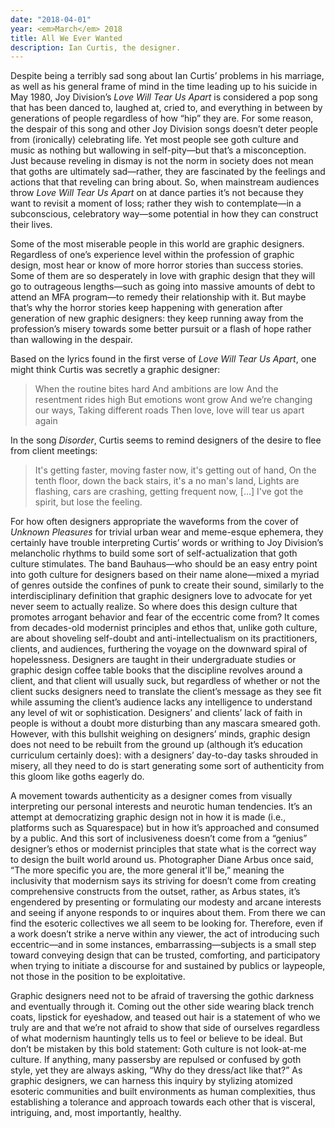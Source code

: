 ```yaml
---
date: "2018-04-01"
year: <em>March</em> 2018
title: All We Ever Wanted
description: Ian Curtis, the designer.
---
```


Despite being a terribly sad song about Ian Curtis’ problems in his marriage, as well as his general frame of mind in the time leading up to his suicide in May 1980, Joy Division’s *Love Will Tear Us Apart* is considered a pop song that has been danced to, laughed at, cried to, and everything in between by generations of people regardless of how “hip” they are. For some reason, the despair of this song and other Joy Division songs doesn’t deter people from (ironically) celebrating life. Yet most people see goth culture and music as nothing but wallowing in self-pity—but that’s a misconception. Just because reveling in dismay is not the norm in society does not mean that goths are ultimately sad—rather, they are fascinated by the feelings and actions that that reveling can bring about. So, when mainstream audiences throw *Love Will Tear Us Apart* on at dance parties it’s not because they want to revisit a moment of loss; rather they wish to contemplate—in a subconscious, celebratory way—some potential in how they can construct their lives. 

Some of the most miserable people in this world are graphic designers. Regardless of one’s experience level within the profession of graphic design, most hear or know of more horror stories than success stories. Some of them are so desperately in love with graphic design that they will go to outrageous lengths—such as going into massive amounts of debt to attend an MFA program—to remedy their relationship with it. But maybe that’s why the horror stories keep happening with generation after generation of new graphic designers: they keep running away from the profession’s misery towards some better pursuit or a flash of hope rather than wallowing in the despair. 

Based on the lyrics found in the first verse of *Love Will Tear Us Apart*, one might think Curtis was secretly a graphic designer:
> When the routine bites hard
And ambitions are low
And the resentment rides high
But emotions wont grow
And we’re changing our ways,
Taking different roads
Then love, love will tear us apart again

In the song *Disorder*, Curtis seems to remind designers of the desire to flee from client meetings:
> It's getting faster, moving faster now, it's getting out of hand,
On the tenth floor, down the back stairs, it's a no man's land,
Lights are flashing, cars are crashing, getting frequent now,
[…] I've got the spirit, but lose the feeling.

For how often designers appropriate the waveforms from the cover of *Unknown Pleasures* for trivial urban wear and meme-esque ephemera, they certainly have trouble interpreting Curtis’ words or writhing to Joy Division’s melancholic rhythms to build some sort of self-actualization that goth culture stimulates. The band Bauhaus—who should be an easy entry point into goth culture for designers based on their name alone—mixed a myriad of genres outside the confines of punk to create their sound, similarly to the interdisciplinary definition that graphic designers love to advocate for yet never seem to actually realize. So where does this design culture that promotes arrogant behavior and fear of the eccentric come from? It comes from decades-old modernist principles and ethos that, unlike goth culture, are about shoveling self-doubt and anti-intellectualism on its practitioners, clients, and audiences, furthering the voyage on the downward spiral of hopelessness. Designers are taught in their undergraduate studies or graphic design coffee table books that the discipline revolves around a client, and that client will usually suck, but regardless of whether or not the client sucks designers need to translate the client’s message as they see fit while assuming the client’s audience lacks any intelligence to understand any level of wit or sophistication. Designers’ and clients’ lack of faith in people is without a doubt more disturbing than any mascara smeared goth. However, with this bullshit weighing on designers’ minds, graphic design does not need to be rebuilt from the ground up (although it’s education curriculum certainly does): with a designers’ day-to-day tasks shrouded in misery, all they need to do is start generating some sort of authenticity from this gloom like goths eagerly do.

A movement towards authenticity as a designer comes from visually interpreting our personal interests and neurotic human tendencies. It’s an attempt at democratizing graphic design not in how it is made (i.e., platforms such as Squarespace) but in how it’s approached and consumed by a public. And this sort of inclusiveness doesn’t come from a “genius” designer’s ethos or modernist principles that state what is the correct way to design the built world around us. Photographer Diane Arbus once said, “The more specific you are, the more general it'll be,” meaning the inclusivity that modernism says its striving for doesn’t come from creating comprehensive constructs from the outset, rather, as Arbus states, it’s engendered by presenting or formulating our modesty and arcane interests and seeing if anyone responds to or inquires about them. From there we can find the esoteric collectives we all seem to be looking for. Therefore, even if a work doesn’t strike a nerve within any viewer, the act of introducing such eccentric—and in some instances, embarrassing—subjects is a small step toward conveying design that can be trusted, comforting, and participatory when trying to initiate a discourse for and sustained by publics or laypeople, not those in the position to be exploitative.

Graphic designers need not to be afraid of traversing the gothic darkness and eventually through it. Coming out the other side wearing black trench coats, lipstick for eyeshadow, and teased out hair is a statement of who we truly are and that we’re not afraid to show that side of ourselves regardless of what modernism hauntingly tells us to feel or believe to be ideal. But don’t be mistaken by this bold statement: Goth culture is not look-at-me culture. If anything, many passersby are repulsed or confused by goth style, yet they are always asking, “Why do they dress/act like that?” As graphic designers, we can harness this inquiry by stylizing atomized esoteric communities and built environments as human complexities, thus establishing a tolerance and approach towards each other that is visceral, intriguing, and, most importantly, healthy.